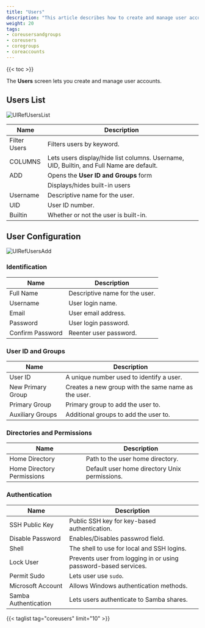 ```yaml
---
title: "Users"
description: "This article describes how to create and manage user accounts on TrueNAS CORE."
weight: 20
tags:
- coreusersandgroups
- coreusers
- coregroups
- coreaccounts
---
```


{{< toc >}}

The **Users** screen lets you create and manage user accounts.

## Users List

![UIRefUsersList](/images/CORE/13.0/UIRefUsersList.png "Accounts Users List")

| Name | Description |
|------|------|
| Filter Users | Filters users by keyword. |
| COLUMNS | Lets users display/hide list columns. Username, UID, Builtin, and Full Name are default. |
| ADD | Opens the **User ID and Groups** form  |
| <span class="iconify" data-icon="mdi:cog"></span> | Displays/hides built-in users |
| Username | Descriptive name for the user. |
| UID | User ID number. |
| Builtin | Whether or not the user is built-in. |

## User Configuration

![UIRefUsersAdd](/images/CORE/13.0/UIRefUsersList.png "Accounts Users List")

### Identification

| Name | Description |
|------|------|
| Full Name | Descriptive name for the user. |
| Username | User login name. |
| Email | User email address. |
| Password | User login password. |
| Confirm Password | Reenter user password. |

### User ID and Groups

| Name | Description |
|------|------|
| User ID | A unique number used to identify a user. |
| New Primary Group | Creates a new group with the same name as the user. |
| Primary Group | Primary group to add the user to. |
| Auxiliary Groups | Additional groups to add the user to. |

### Directories and Permissions

| Name | Description |
|------|------|
| Home Directory | Path to the user home directory. |
| Home Directory Permissions | Default user home directory Unix permissions.  |

### Authentication

| Name | Description |
|------|------|
| SSH Public Key | Public SSH key for key-based authentication. |
| Disable Password | Enables/Disables passwrod field.  |
| Shell | The shell to use for local and SSH logins. |
| Lock User | Prevents user from logging in or using password-based services. |
| Permit Sudo | Lets user use `sudo`. |
| Microsoft Account | Allows Windows authentication methods. |
| Samba Authentication | Lets users authenticate to Samba shares. |

{{< taglist tag="coreusers" limit="10" >}}
